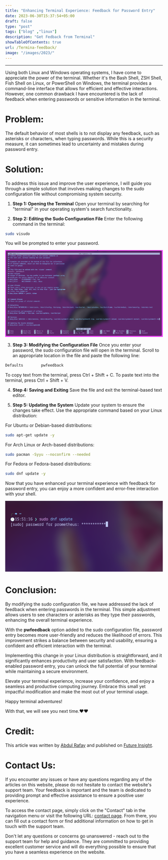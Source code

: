 ```yaml
---
title: "Enhancing Terminal Experience: Feedback for Password Entry"
date: 2023-06-30T15:37:54+05:00
draft: false 
type: "post"
tags: ["blog" ,"linux"]
description: "Get Fedback from Terminal"
showTableOfContents: true
url: /Termina-feedback/
image: "/images/2023/"
---
```


-----------

Using both Linux and Windows operating systems, I have come to appreciate the power of the terminal. Whether it's the Bash Shell, ZSH Shell, Fish Shell on Linux, or PowerShell on Windows, the terminal provides a command-line interface that allows for efficient and effective interactions. However, one common drawback I have encountered is the lack of feedback when entering passwords or sensitive information in the terminal.

# Problem:
The default behavior of most shells is to not display any feedback, such as asterisks or characters, when typing passwords. While this is a security measure, it can sometimes lead to uncertainty and mistakes during password entry.

# Solution:
To address this issue and improve the user experience, I will guide you through a simple solution that involves making changes to the sudo configuration file without compromising system security.

1. **Step 1: Opening the Terminal**
Open your terminal by searching for "terminal" in your operating system's search functionality.

2. **Step 2: Editing the Sudo Configuration File**
Enter the following command in the terminal:
```bash
sudo visudo
```
You will be prompted to enter your password.

![Open-Terminal](/images/2023/Terminal-feedback/editior.png)

3. **Step 3: Modifying the Configuration File**
Once you enter your password, the sudo configuration file will open in the terminal. Scroll to an appropriate location in the file and paste the following line:
```bash
Defaults        pwfeedback
```
To copy text from the terminal, press Ctrl + Shift + C. To paste text into the terminal, press Ctrl + Shift + V.

4. **Step 4: Saving and Exiting**
Save the file and exit the terminal-based text editor.

5. **Step 5: Updating the System**
Update your system to ensure the changes take effect. Use the appropriate command based on your Linux distribution:

For Ubuntu or Debian-based distributions:
```bash
sudo apt-get update -y
```
For Arch Linux or Arch-based distributions:
```bash
sudo pacman -Syyu --noconfirm --needed
```
For Fedora or Fedora-based distributions:
```bash
sudo dnf update -y
```

Now that you have enhanced your terminal experience with feedback for password entry, you can enjoy a more confident and error-free interaction with your shell.

![Terminal-output](/images/2023/Terminal-feedback/terminal-ffedback.png)


# Conclusion:
By modifying the sudo configuration file, we have addressed the lack of feedback when entering passwords in the terminal. This simple adjustment allows users to see characters or asterisks as they type their passwords, enhancing the overall terminal experience.

With the **pwfeedback** option added to the sudo configuration file, password entry becomes more user-friendly and reduces the likelihood of errors. This improvement strikes a balance between security and usability, ensuring a confident and efficient interaction with the terminal.

Implementing this change in your Linux distribution is straightforward, and it significantly enhances productivity and user satisfaction. With feedback-enabled password entry, you can unlock the full potential of your terminal while maintaining a secure environment.

Elevate your terminal experience, increase your confidence, and enjoy a seamless and productive computing journey. Embrace this small yet impactful modification and make the most out of your terminal usage.

Happy terminal adventures!

With that, we will see you next time.❤️❤️

# Credit:
This article was written by [Abdul Rafay](https://future-insight.blog/author) and published on [Future Insight](https://future-insight.blog/).

# Contact Us: 
If you encounter any issues or have any questions regarding any of the articles on this website, please do not hesitate to contact the website's support team. Your feedback is important and the team is dedicated to providing prompt and effective assistance to ensure a positive user experience.

To access the contact page, simply click on the "Contact" tab in the navigation menu or visit the following URL: [contact page](https://future-insight.blog/contact). From there, you can fill out a contact form or find additional information on how to get in touch with the support team.

Don't let any questions or concerns go unanswered - reach out to the support team for help and guidance. They are committed to providing excellent customer service and will do everything possible to ensure that you have a seamless experience on the website.

<!-- # References: -->
<!-- Here are all of the links and references that I used to write this blog, so feel free to visit them to get some more help. -->
<!-- ## Articles references: -->
<!-- - [Article 1]() -->

<!-- ## WalkThrough Video: -->
<!-- <iframe width="800" height="450" src="https://www.youtube.com/embed/YT-link" frameborder="1" allowfullscreen></iframe> -->
